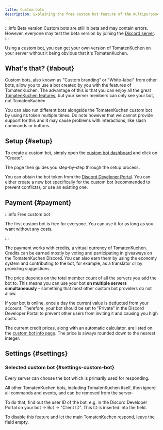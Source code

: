 ```yaml
---
title: Custom bots
description: Explaining the free custom bot feature of the multipurpose bot.
---
```


:::info Beta version
Custom bots are still in beta and may contain errors.
However, everyone may test the beta version by joining the [Discord server](https://tomatenkuchen.com/discord).
:::

Using a custom bot, you can get your own version of TomatenKuchen on your server without it being obvious that it's TomatenKuchen.

## What's that? {#about}

Custom bots, also known as "Custom branding" or "White-label" from other bots, allow you to use a bot created by you with the features of TomatenKuchen.
The advantage of this is that you can enjoy all the great [TomatenKuchen features](/features), but your server members can only see your bot, not TomatenKuchen.

You can also run different bots alongside the TomatenKuchen custom bot by using its token multiple times.
Do note however that we cannot provide support for this and it may cause problems with interactions, like slash commands or buttons.

## Setup {#setup}

To create a custom bot, simply open the [custom bot dashboard](https://tomatenkuchen.com/dashboard/custom) and click on "Create".

The page then guides you step-by-step through the setup process.

You can obtain the bot token from the [Discord Developer Portal](https://discord.com/developers/applications). You can either create a new bot specifically for the custom bot (recommended to prevent conflicts), or use an existing one.

## Payment {#payment}

:::info Free custom bot

The first custom bot is free for everyone. You can use it for as long as you want without any costs.

:::

The payment works with credits, a virtual currency of TomatenKuchen. Credits can be earned mostly by voting and participating in giveaways on the TomatenKuchen Discord.
You can also earn them by using the economy system and contributing to the bot, for example, as a translator or by providing suggestions.

The price depends on the total member count of all the servers you add the bot to. This means you can use your bot **on multiple servers simultaneously** - something that most other custom bot providers do not allow.

If your bot is online, once a day the current value is deducted from your account. Therefore, your bot should be set to "Private" in the Discord Developer Portal to prevent other users from inviting it and causing you high costs.

The current credit prices, along with an automatic calculator, are listed on the [custom bot info page](https://tomatenkuchen.com/custom).
The price is always rounded down to the nearest integer.

## Settings {#settings}

### Selected custom bot {#settings-custom-bot}

Every server can choose the bot which is primarily used for responding.

All other TomatenKuchen bots, including TomatenKuchen itself, then ignore all commands and events, and can be removed from the server-

To do that, find out the user ID of the bot, e.g. in the Discord Developer Portal on your bot -> Bot -> "Client ID". This ID is inserted into the field.

To disable this feature and let the main TomatenKuchen respond, leave the field empty.

